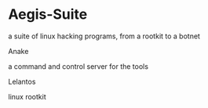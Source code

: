 # Aegis-Suite
  
a suite of linux hacking programs, from a rootkit to a botnet

Anake

a command and control server for the tools

Lelantos
  
  
linux rootkit
